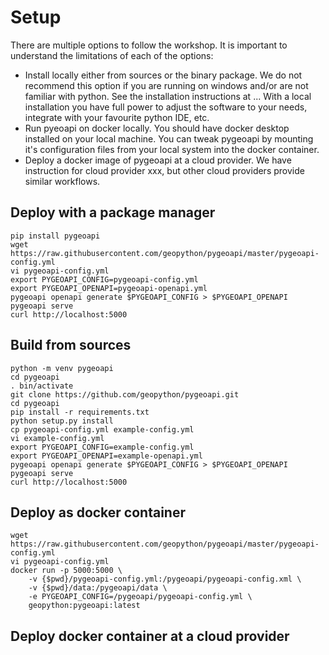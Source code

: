 # Setup

There are multiple options to follow the workshop. It is important to understand the limitations of each of the options:

- Install locally either from sources or the binary package. We do not recommend this option if you are running on windows and/or are not familiar with python. See the installation instructions at ... With a local installation you have full power to adjust the software to your needs, integrate with your favourite python IDE, etc.
- Run pyeoapi on docker locally. You should have docker desktop installed on your local machine. You can tweak pygeoapi by mounting it's configuration files from your local system into the docker container. 
- Deploy a docker image of pygeoapi at a cloud provider. We have instruction for cloud provider xxx, but other cloud providers provide similar workflows.

## Deploy with a package manager

```
pip install pygeoapi
wget https://raw.githubusercontent.com/geopython/pygeoapi/master/pygeoapi-config.yml
vi pygeoapi-config.yml
export PYGEOAPI_CONFIG=pygeoapi-config.yml
export PYGEOAPI_OPENAPI=pygeoapi-openapi.yml
pygeoapi openapi generate $PYGEOAPI_CONFIG > $PYGEOAPI_OPENAPI
pygeoapi serve
curl http://localhost:5000
```

## Build from sources

```
python -m venv pygeoapi
cd pygeoapi
. bin/activate
git clone https://github.com/geopython/pygeoapi.git
cd pygeoapi
pip install -r requirements.txt
python setup.py install
cp pygeoapi-config.yml example-config.yml
vi example-config.yml
export PYGEOAPI_CONFIG=example-config.yml
export PYGEOAPI_OPENAPI=example-openapi.yml
pygeoapi openapi generate $PYGEOAPI_CONFIG > $PYGEOAPI_OPENAPI
pygeoapi serve
curl http://localhost:5000
```

## Deploy as docker container

```
wget https://raw.githubusercontent.com/geopython/pygeoapi/master/pygeoapi-config.yml
vi pygeoapi-config.yml
docker run -p 5000:5000 \
    -v {$pwd}/pygeoapi-config.yml:/pygeoapi/pygeoapi-config.xml \
    -v {$pwd}/data:/pygeoapi/data \
    -e PYGEOAPI_CONFIG=/pygeoapi/pygeoapi-config.yml \
    geopython:pygeoapi:latest
```

## Deploy docker container at a cloud provider